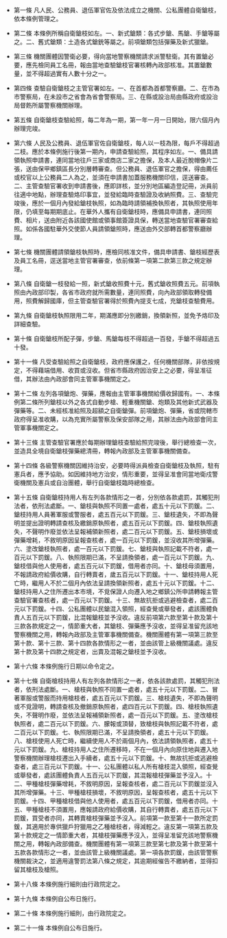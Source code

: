 * 第一條 凡人民、公務員、退伍軍官佐及依法成立之機關、公私團體自衛鎗枝，依本條例管理之。

* 第二條 本條例所稱自衛鎗枝如左。一、新式鎗類：各式步鎗、馬鎗、手鎗等屬之。二、舊式鎗類：土造各式鎗銃等屬之。前項鎗類包括彈藥及新式獵鎗。

* 第三條 機關團體因警衛必要，得向當地警察機關請求派警駐衛。其有置鎗必要，應先檢同員工名冊，報由當地查驗鎗枝官署核轉內政部核准。其置鎗數量，並不得超過實有人數十分之一。

* 第四條 查驗自衛鎗枝之主管官署如左。一、在首都為首都警察廳。二、在市為市警察局，在未設市之省會為省會警察局。三、在縣或設治局由縣政府或設治局督飭所屬警察機關辦理。

* 第五條 自衛鎗枝查驗給照，每二年為一期，第一年一月一日開始，限六個月內辦理完竣。

* 第六條 人民及公務員、退伍軍官佐自衛鎗枝，每人以一枝為限，每戶不得超過二枝。應於本條例施行後第一期內，申請查驗給照，其程序如左。一、備具請領執照申請書，連同當地往戶三家或商店二家之擔保，及本人最近脫帽像片二張，送由保甲鄉鎮區長分別層轉審查。但公務員、退伍軍官之擔保，得由薦任或校官以上公務員二人為之，並須在申請書加蓋服務機關印信，逕送審查。二、主管查驗官署收到申請書後，應即詳核，並分別地區編造登記冊，派員前往適中地點，辦理查驗烙印事宜，並發給臨時查驗證及收納照費。三、查驗完竣後，應於一個月內發給鎗枝執照，如為臨時請領補換執照者，其執照使用年限，仍填至每期期底止。在華外人攜有自衛鎗枝時，應備具申請書，連同照費、相片，送由附近各該國使館或領事館簽證具保，轉送當地查驗官署審查給照。如係各國駐華外交使節人員請領鎗照時，應送由外交部轉首都警察廳辦理。

* 第七條 機關團體請領鎗枝執照時，應檢同核准文件，備具申請書、鎗枝經歷表及員工名冊，逕送當地主管官署審查，依前條第一項第二款第三款之規定辦理。

* 第八條 自衛鎗一枝發給一照，新式鎗收照費十元，舊式鎗收照費五元。前項執照由內政部印製，各省市政府就所需數量，連同照費，向內政部領取轉發備用，照費解歸國庫，但主管查驗官署得於照費內提支七成，充鎗枝查驗費用。

* 第九條 自衛鎗枝執照限用二年，期滿應即分別繳銷，換領新照，並免予烙印及詳細查驗。

* 第十條 自衛鎗枝所配子彈，步鎗、馬鎗每枝不得超過一百發，手鎗不得超過五十發。

* 第十一條 凡受查驗給照之自衛鎗枝，政府應保護之，任何機關部隊，非依按規定，不得藉端借用、收買或沒收。但省市縣政府因治安上之必要，得呈准征借，其辦法由內政部會同主管軍事機關定之。

* 第十二條 左列各項鎗炮、彈藥，應報由主管軍事機關給價收歸國有。一、本條例第二條所列鎗枝以外之各式自動步槍、輕重機關鎗、炮類及其他新式武器及彈藥等。二、未經核准給照及超額之自衛鎗彈。前項鎗炮、彈藥，省或院轄市政府得呈准收購，以為充實所屬警察及保安部隊之用，其辦法由內政部會同主管軍事機關定之。

* 第十三條 主管查驗官署應於每期辦理鎗枝查驗給照完竣後，舉行總檢查一次，並造具全境自衛鎗枝彈藥總清冊，轉報內政部及主管軍事機關備查。

* 第十四條 各級警察機關因維持治安，必要時得派員檢查自衛鎗枝及執照，駐有憲兵者，應予協助。如因維持地方治安，情形重要，並得呈准會同當地衛戍警衛機關及憲兵或自治團體，舉行自衛鎗枝臨時總檢查。

* 第十五條 自衛鎗枝持用人有左列各款情形之一者，分別依各款處罰，其觸犯刑法者，依刑法處斷。一、鎗枝與執照不同置一處者，處五十元以下罰鍰。二、鎗枝持用人員著軍服或警服者，處五百元以下罰鍰。三、鎗枝遺失，不即為聲明並提出證明轉請查核及繳銷原執照者，處五百元以下罰鍰。四、鎗枝執照遺失，不聲明作廢並依法呈報補領新照者，處二百元以下罰鍰。五、鎗枝損壞或彈藥增耗，不敘明原因呈報查核者，處一百元以下罰鍰，並沒收其所增彈藥。六、塗改鎗枝執照者，處一百元以下罰鍰。七、鎗枝與執照記載不符者，處一百元以下罰鍰。八、執照限期已滿，不呈請換領者，處一百元以下罰鍰。九、鎗枝借與他人使用者，處五百元以下罰鍰，借用者亦同。十、鎗枝毋須置用，不報請政府給價收購，自行轉賣者，歲五百元以下罰鍰。十一、鎗枝持用人死亡時，繼用人不於二個月內依法呈請換領新照者，處五十元以下罰鍰。十二、鎗枝持用人之住所遷出本市境，不覓保證人向遷入地之鄉鎮公所申請轉報主管查驗官署查核者，處一百元以下罰鍰。十三、無故抗拒或逃避檢查者，處二百元以下罰鍰。十四、公私團體以民鎗混入領照，經查覺或舉發者，處該團體負責人五百元以下罰鍰，比混報鎗枝並予沒收。違反前項第六款至第十款及第十三款各款規定之一，情節重大者，其鎗枝、彈藥應予沒收，並得呈准留充該地警察機關之用，轉報內政部及主管軍事機關備查。機關團體有第一項第三款至第十款、第十三款、第十四款各款情形之一者，並由該管上級機關議處。違反第十款及第十四款之規定者，出賣及混報之鎗枝並予沒收。

* 第十六條 本條例施行日期以命令定之。

* 第十七條 自衛槍枝持用人有左列各款情形之一者，依各該款處罰，其觸犯刑法者，依刑法處斷。一、槍枝與執照不同置一處者，處五十元以下罰鍰。二、冒著軍服或警服而持用槍枝者，處五百元以下罰鍰。三、槍枝遺失，不即為聲明或不覓證明，轉請查核及撤銷原執照者，處四百元以下罰鍰。四、槍枝執照遺失，不聲明作廢，並依法呈報補領新照者，處一百元以下罰鍰。五、塗改槍枝執照者，處二百元以下罰鍰。六、朦報或頂替，致槍枝與執照記載不符者，處二百元以下罰鍰。七、執照限期已滿，不呈請換領者，處五十元以下罰鍰。八、槍枝使用人死亡時，繼續使用人不於兩個月內，依法請領執照者，處五十元以下罰鍰。九、槍枝持用人之住所遷移時，不在一個月內向原住地與遷入地警察機關辦理槍枝遷出入手續者，處五十元以下罰鍰。十、無故抗拒或逃避檢查者，處三百元以下罰鍰。十一、公私團體以私人所有槍枝混入領照，經查覺或舉發者，處該團體負責人五百元以下罰鍰，其混報槍枝彈藥並予沒入。十二、甲種槍枝彈藥增耗，不敘明原因，呈報查核者，處二百元以下罰鍰並沒入其所增彈藥。十三、甲種槍枝損壞，不敘明原因，呈報查核者，處五十元以下罰鍰。十四、甲種槍枝借與他人使用者，處五百元以下罰鍰，借用者亦同。十五、甲種槍枝不須置用，應報請政府給價收購，其自行轉賣者，處五百元以下罰鍰，買受者亦同，其轉賣槍枝彈藥並予沒入。前項第一款至第十一款所定罰鍰，其適用於專供獵戶狩獵用之乙種槍枝者，得減輕之。違反第一項第五款及第十款規定之一情節重大者，其槍枝彈藥應予沒入，並得呈准留充該地警察機關之用，轉報內政部備查。機關團體有第一項第三款至第七款及第十款至第十五款各款情形之一者，並由該管上級機關議處。第一項各款罰鍰，由該管警察機關裁決之，並適用違警罰法第八條之規定，其逾期經催告不繳納者，並得扣留其槍枝及槍照。

* 第十八條 本條例施行細則由行政院定之。

* 第十九條 本條例自公布日施行。

* 第二十條 本條例施行細則，由行政院定之。

* 第二十一條 本條例自公布日施行。

